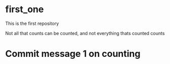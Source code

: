 # first_one
This is the first repository

Not all that counts can be counted, and not everything thats counted counts
# Commit message 1 on counting

